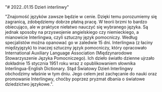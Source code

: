 "# 2022..01.15 Dzień interlinwy"

"Znajomość języków zawsze będzie w cenie. Dzięki temu porozumiemy się zagranicą, zdobędziemy dobrze płatną pracę. W teorii brzmi to bardzo obiecująco, ale w praktyce
niełatwo nauczyć się wybranego języka. Są jednak sposoby na przyswojenie angielskiego czy niemieckiego, a mianowicie Interlingwa, czyli sztuczny język
pomocniczy. Według specjalistów można opanować go w zaledwie 15 dni. Interlingwa (z łaciny międzyjęzyk) to inaczej sztuczny język pomocniczy, który opracowało
International Auxiliary Language Association (Międzynarodowe Stowarzyszenie Języka Pomocniczego). Ich dzieło światło dzienne ujrzało dokładnie 15 stycznia 1951
roku wraz z opublikowaniem słownika Interlingua-English Dictionary. Stąd Światowy Dzień Interlingwy obchodzimy właśnie w tym dniu. Jego celem jest zachęcanie do
nauki oraz promowanie Interlingwy, choćby poprzez pryzmat dbania o światowe dziedzictwo językowe.".